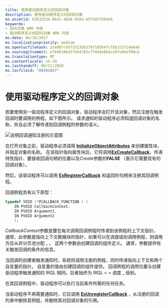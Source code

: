 ```yaml
---
title: 使用驱动程序定义的回调对象
description: 使用驱动程序定义的回调对象
ms.assetid: b3b32534-0641-4818-9384-65fd45f689e8
keywords:
- 回叫对象 WDK 内核
- 驱动程序定义的回叫对象 WDK 内核
ms.date: 06/16/2017
ms.localizationpriority: medium
ms.openlocfilehash: 2ce887c4573323bb370f105b47cfbb323710e640
ms.sourcegitcommit: e769619bd37e04762c77444e8b4ce9fe86ef09cb
ms.translationtype: MT
ms.contentlocale: zh-CN
ms.lasthandoff: 08/31/2020
ms.locfileid: "89191657"
---
```

# <a name="using-a-driver-defined-callback-object"></a>使用驱动程序定义的回调对象





若要使用另一驱动程序定义的回调对象，驱动程序会打开该对象，然后注册在触发回调时要调用的例程，如下图所示。 请求通知的驱动程序必须知道回调对象的名称，并且必须了解传递到回调例程的参数的语义。

![说明回调通知注册的示意图](images/3reg-cbk.png)

在打开对象之前，驱动程序必须调用 [**InitializeObjectAttributes**](https://docs.microsoft.com/windows-hardware/drivers/ddi/wudfwdm/nf-wudfwdm-initializeobjectattributes) 来创建属性块，并指定对象的名称。 在该指针指向属性块后，它将调用[**ExCreateCallback**](/windows-hardware/drivers/ddi/wdm/nf-wdm-excreatecallback)，传递特性指针、要接收回调句柄的位置以及*Create*参数的**FALSE** （表示它需要现有的回调对象）。

然后，该驱动程序可以调用 [**ExRegisterCallback**](/windows-hardware/drivers/ddi/wdm/nf-wdm-exregistercallback) 和返回的句柄来注册其回调例程。

回调例程具有以下原型：

```cpp
typedef VOID (*PCALLBACK_FUNCTION ) (
    IN PVOID CallbackContext,
    IN PVOID Argument1,
    IN PVOID Argument2
    );
```

*CallbackContext*参数是要在每次调用回调例程时传递到该例程的上下文指针。 通常，此参数是指向上下文数据块的指针，如果可以在调度级别调用例程，则调用方应从非分页池分配 \_ 。 这两个参数由创建回调的组件定义。 通常，参数提供有关触发回调的条件的信息。

当回调的创建者触发通知时，系统将调用注册的例程，同时传递指向上下文和两个自变量的指针。 自变量的值由创建回调的组件提供。 回调例程的调用位置与创建驱动程序触发通知的 IRQL 相同，后者始终为 IRQL &lt; = 调度 \_ 级别。

在其回调例程中，驱动程序可以执行当前条件所需的任何任务。

当驱动程序不再需要通知时，它应调用 [**ExUnregisterCallback**](/windows-hardware/drivers/ddi/wdm/nf-wdm-exunregistercallback) ，从注册的回调列表中删除其例程，并删除其对回调对象的引用。

 

